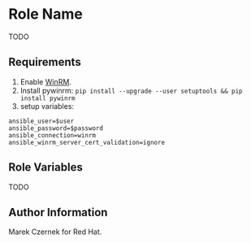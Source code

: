 Role Name
=========

TODO

Requirements
------------

1. Enable [WinRM](https://raw.githubusercontent.com/ansible/ansible/devel/examples/scripts/ConfigureRemotingForAnsible.ps1).
1. Install pywinrm: `pip install --upgrade --user setuptools && pip install pywinrm`
1. setup variables:

```[jws:vars]
ansible_user=$user
ansible_password=$password
ansible_connection=winrm
ansible_winrm_server_cert_validation=ignore
```

Role Variables
--------------

TODO


Author Information
------------------

Marek Czernek <mczernek at redhat dot com> for Red Hat.
